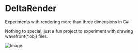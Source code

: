 # DeltaRender
Experiments with rendering more than three dimensions in C#


Nothing to special, just a fun project to experiment with drawing wavefront(\*.obj) files.


![Image](http://github.com/BrandonHilde/DeltaRender/tree/master/DeltaRender/bin/Debug/Screen.png)
